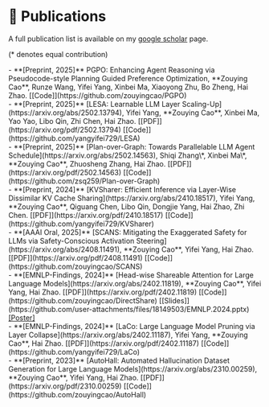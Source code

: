 # 📝 Publications

A full publication list is available on my [google scholar](https://scholar.google.com/citations?user=IIA4hMEAAAAJ&hl=zh-CN) page.

(* denotes equal contribution)
<div class='paper-box-text' markdown="1">
- **[Preprint, 2025]** PGPO: Enhancing Agent Reasoning via Pseudocode-style Planning Guided Preference Optimization, **Zouying Cao**, Runze Wang, Yifei Yang, Xinbei Ma, Xiaoyong Zhu, Bo Zheng, Hai Zhao.  [[Code]](https://github.com/zouyingcao/PGPO)
</div>

<div class='paper-box-text' markdown="1">
- **[Preprint, 2025]** [LESA: Learnable LLM Layer Scaling-Up](https://arxiv.org/abs/2502.13794), Yifei Yang, **Zouying Cao**, Xinbei Ma, Yao Yao, Libo Qin, Zhi Chen, Hai Zhao. [[PDF]](https://arxiv.org/pdf/2502.13794) [[Code]](https://github.com/yangyifei729/LESA)
</div>

<div class='paper-box-text' markdown="1">
- **[Preprint, 2025]** [Plan-over-Graph: Towards Parallelable LLM Agent Schedule](https://arxiv.org/abs/2502.14563), Shiqi Zhang\*, Xinbei Ma\*, **Zouying Cao**, Zhuosheng Zhang, Hai Zhao. [[PDF]](https://arxiv.org/pdf/2502.14563) [[Code]](https://github.com/zsq259/Plan-over-Graph)
</div>

<div class='paper-box-text' markdown="1">
- **[Preprint, 2024]** [KVSharer: Efficient Inference via Layer-Wise Dissimilar KV Cache Sharing](https://arxiv.org/abs/2410.18517), Yifei Yang, **Zouying Cao**, Qiguang Chen, Libo Qin, Dongjie Yang, Hai Zhao, Zhi Chen. [[PDF]](https://arxiv.org/pdf/2410.18517) [[Code]](https://github.com/yangyifei729/KVSharer)
</div>

<div class='paper-box-text' markdown="1">
- **[AAAI Oral, 2025]** [SCANS: Mitigating the Exaggerated Safety for LLMs via Safety-Conscious Activation Steering](https://arxiv.org/abs/2408.11491), **Zouying Cao**, Yifei Yang, Hai Zhao. [[PDF]](https://arxiv.org/pdf/2408.11491) [[Code]](https://github.com/zouyingcao/SCANS)
</div>

<div class='paper-box-text' markdown="1">
- **[EMNLP-Findings, 2024]** [Head-wise Shareable Attention for Large Language Models](https://arxiv.org/abs/2402.11819), **Zouying Cao**, Yifei Yang, Hai Zhao. [[PDF]](https://arxiv.org/pdf/2402.11819) [[Code]](https://github.com/zouyingcao/DirectShare) [[Slides]](https://github.com/user-attachments/files/18149503/EMNLP.2024.pptx) <a href="https://zouyingcao.github.io/_pages/files/DirectShare-poster.pdf" target="_blank">[Poster]</a>

</div>

<div class='paper-box-text' markdown="1">
- **[EMNLP-Findings, 2024]** [LaCo: Large Language Model Pruning via Layer Collapse](https://arxiv.org/abs/2402.11187), Yifei Yang, **Zouying Cao**, Hai Zhao. [[PDF]](https://arxiv.org/pdf/2402.11187) [[Code]](https://github.com/yangyifei729/LaCo)
</div>

<div class='paper-box-text' markdown="1">
- **[Preprint, 2023]** [AutoHall: Automated Hallucination Dataset Generation for Large Language Models](https://arxiv.org/abs/2310.00259), **Zouying Cao**, Yifei Yang, Hai Zhao. [[PDF]](https://arxiv.org/pdf/2310.00259) [[Code]](https://github.com/zouyingcao/AutoHall)
</div>
